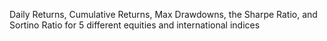 Daily Returns, Cumulative Returns, Max Drawdowns, the Sharpe Ratio, and Sortino Ratio for 5 different equities and international indices